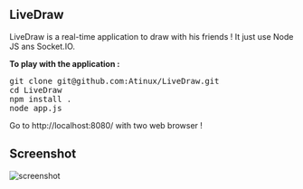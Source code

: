 <h2>LiveDraw</h2>

LiveDraw is a real-time application to draw with his friends !
It just use Node JS ans Socket.IO.

<b>To play with the application :</b>

<pre>
git clone git@github.com:Atinux/LiveDraw.git
cd LiveDraw
npm install .
node app.js
</pre>

Go to http://localhost:8080/ with two web browser !

<h2>Screenshot</h2>

<img src="http://i1096.photobucket.com/albums/g325/Atinux/Capture-Applicationdedessinentempsrel-Chromium.png?t=1313854235" alt="screenshot" title="LiveDraw Application" />